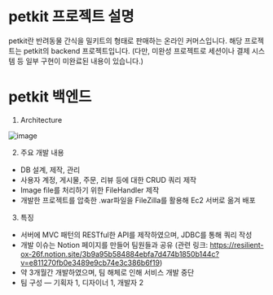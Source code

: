 # petkit 프로젝트 설명

petkit란 반려동물 간식을 밀키트의 형태로 판매하는 온라인 커머스입니다.
해당 프로젝트는 petkit의 backend 프로젝트입니다.
(다만, 미완성 프로젝트로 세션이나 결제 시스템 등 일부 구현이 미완료된 내용이 있습니다.)

# petkit 백엔드

1. Architecture

![image](https://user-images.githubusercontent.com/20418155/172601146-591edc66-01a6-4a7b-a66f-e18d9ef67778.png)


2. 주요 개발 내용
- DB 설계, 제작, 관리
- 사용자 계정, 게시물, 주문, 리뷰 등에 대한 CRUD 쿼리 제작
- Image file를 처리하기 위한 FileHandler 제작
- 개발한 프로젝트를 압축한 .war파일을 FileZilla를 활용해 Ec2 서버로 옮겨 배포


3. 특징
- 서버에 MVC 패턴의 RESTful한 API를 제작하였으며, JDBC를 통해 쿼리 작성
- 개발 이슈는 Notion 페이지를 만들어 팀원들과 공유
(관련 링크: https://resilient-ox-26f.notion.site/3b9a95b584884ebfa7d474b1850b144c?v=e811270fb0e3489e9cb74e3c386b6f19)
- 약 3개월간 개발하였으며, 팀 해체로 인해 서비스 개발 중단
- 팀 구성 ― 기획자 1, 디자이너 1, 개발자 2
